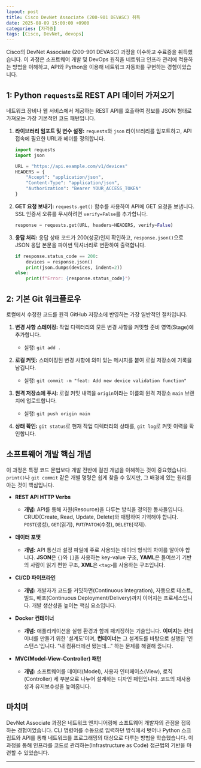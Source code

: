 ```yaml
---
layout: post
title: Cisco DevNet Associate (200-901 DEVASC) 취득
date: 2025-08-09 15:00:00 +0900
categories: [자격증]
tags: [Cisco, DevNet, devops]
---
```

Cisco의 DevNet Associate (200-901 DEVASC) 과정을 이수하고 수료증을 취득했습니다. 이 과정은 소프트웨어 개발 및 DevOps 원칙을 네트워크 인프라 관리에 적용하는 방법을 이해하고, API와 Python을 이용해 네트워크 자동화를 구현하는 경험이었습니다.

## 1: Python `requests`로 REST API 데이터 가져오기

네트워크 장비나 웹 서비스에서 제공하는 REST API를 호출하여 정보를 JSON 형태로 가져오는 가장 기본적인 코드 패턴입니다.

1.  **라이브러리 임포트 및 변수 설정:** `requests`와 `json` 라이브러리를 임포트하고, API 접속에 필요한 URL과 헤더를 정의합니다.
    ```python
    import requests
    import json

    URL = "https://api.example.com/v1/devices"
    HEADERS = {
        "Accept": "application/json",
        "Content-Type": "application/json",
        "Authorization": "Bearer YOUR_ACCESS_TOKEN"
    }
    ```

2.  **GET 요청 보내기:** `requests.get()` 함수를 사용하여 API에 GET 요청을 보냅니다. SSL 인증서 오류를 무시하려면 `verify=False`를 추가합니다.
    ```python
    response = requests.get(URL, headers=HEADERS, verify=False)
    ```

3.  **응답 처리:** 응답 상태 코드가 200(성공)인지 확인하고, `response.json()`으로 JSON 응답 본문을 파이썬 딕셔너리로 변환하여 출력합니다.
    ```python
    if response.status_code == 200:
        devices = response.json()
        print(json.dumps(devices, indent=2))
    else:
        print(f"Error: {response.status_code}")
    ```

## 2: 기본 Git 워크플로우

로컬에서 수정한 코드를 원격 GitHub 저장소에 반영하는 가장 일반적인 절차입니다.

1.  **변경 사항 스테이징:** 작업 디렉터리의 모든 변경 사항을 커밋할 준비 영역(Stage)에 추가합니다.
    *   실행: `git add .`

2.  **로컬 커밋:** 스테이징된 변경 사항에 의미 있는 메시지를 붙여 로컬 저장소에 기록을 남깁니다.
    *   실행: `git commit -m "feat: Add new device validation function"`

3.  **원격 저장소에 푸시:** 로컬 커밋 내역을 `origin`이라는 이름의 원격 저장소 `main` 브랜치에 업로드합니다.
    *   실행: `git push origin main`

4.  **상태 확인:** `git status`로 현재 작업 디렉터리의 상태를, `git log`로 커밋 이력을 확인합니다.

## 소프트웨어 개발 핵심 개념

이 과정은 특정 코드 문법보다 개발 전반에 걸친 개념을 이해하는 것이 중요했습니다. `print()`나 `git commit` 같은 개별 명령은 쉽게 찾을 수 있지만, 그 배경에 있는 원리를 아는 것이 핵심입니다.

*   **REST API HTTP Verbs**
    *   **개념:** API를 통해 자원(Resource)을 다루는 방식을 정의한 동사들입니다. CRUD(Create, Read, Update, Delete)와 매핑하여 기억해야 합니다. `POST`(생성), `GET`(읽기), `PUT`/`PATCH`(수정), `DELETE`(삭제).

*   **데이터 포맷**
    *   **개념:** API 통신과 설정 파일에 주로 사용되는 데이터 형식의 차이를 알아야 합니다. **JSON**은 `{}`와 `[]`을 사용하는 key-value 구조, **YAML**은 들여쓰기 기반의 사람이 읽기 편한 구조, **XML**은 `<tag>`를 사용하는 구조입니다.

*   **CI/CD 파이프라인**
    *   **개념:** 개발자가 코드를 커밋하면(Continuous Integration), 자동으로 테스트, 빌드, 배포(Continuous Deployment/Delivery)까지 이어지는 프로세스입니다. 개발 생산성을 높이는 핵심 요소입니다.

*   **Docker 컨테이너**
    *   **개념:** 애플리케이션을 실행 환경과 함께 패키징하는 기술입니다. **이미지**는 컨테이너를 만들기 위한 '설계도'이며, **컨테이너**는 그 설계도를 바탕으로 실행된 '인스턴스'입니다. "내 컴퓨터에선 됐는데..." 하는 문제를 해결해 줍니다.

*   **MVC(Model-View-Controller) 패턴**
    *   **개념:** 소프트웨어를 데이터(Model), 사용자 인터페이스(View), 로직(Controller) 세 부분으로 나누어 설계하는 디자인 패턴입니다. 코드의 재사용성과 유지보수성을 높여줍니다.

## 마치며

DevNet Associate 과정은 네트워크 엔지니어링에 소프트웨어 개발자의 관점을 접목하는 경험이었습니다. CLI 명령어를 수동으로 입력하던 방식에서 벗어나 Python 스크립트와 API를 통해 네트워크를 프로그래밍의 대상으로 다루는 방법을 학습했습니다. 이 과정을 통해 인프라를 코드로 관리하는(Infrastructure as Code) 접근법의 기반을 마련할 수 있었습니다.


<hr class="short-rule">
